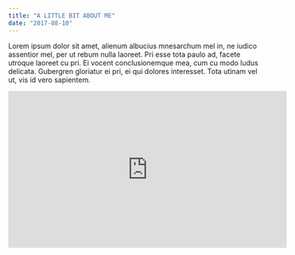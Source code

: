 ```yaml
---
title: "A LITTLE BIT ABOUT ME"
date: "2017-08-10"
---
```


Lorem ipsum dolor sit amet, alienum albucius mnesarchum mel in, ne iudico assentior mel, per ut rebum nulla laoreet. Pri esse tota paulo ad, facete utroque laoreet cu pri. Ei vocent conclusionemque mea, cum cu modo ludus delicata. Gubergren gloriatur ei pri, ei qui dolores interesset. Tota utinam vel ut, vis id vero sapientem.

<iframe width="560" height="315" src="https://www.youtube.com/embed/4n0xNbfJLR8" frameborder="0" allowfullscreen></iframe>
